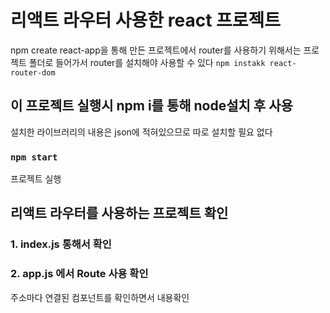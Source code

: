 # 리액트 라우터 사용한 react 프로젝트
npm create react-app을 통해 만든 프로젝트에서 router를 
사용하기 위해서는 프로젝트 폴더로 들어가서 router를 설치해야
사용할 수 있다
`npm instakk react-router-dom`

## 이 프로젝트 실행시 npm i를 통해 node설치 후 사용
설치한 라이브러리의 내용은 json에 적혀있으므로 따로 설치할 필요 없다 

### `npm start`
프로젝트 실행

## 리액트 라우터를 사용하는 프로젝트 확인

### 1. index.js 통해서 <BrowserRouter>확인
### 2. app.js 에서 Route 사용 확인
주소마다 연결된 컴포넌트를 확인하면서 내용확인
